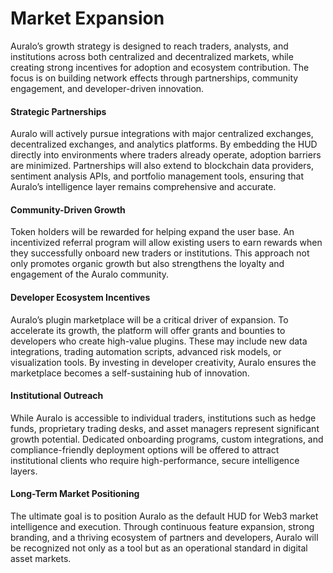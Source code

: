 # Market Expansion

Auralo’s growth strategy is designed to reach traders, analysts, and institutions across both centralized and decentralized markets, while creating strong incentives for adoption and ecosystem contribution. The focus is on building network effects through partnerships, community engagement, and developer-driven innovation.

#### **Strategic Partnerships**

Auralo will actively pursue integrations with major centralized exchanges, decentralized exchanges, and analytics platforms. By embedding the HUD directly into environments where traders already operate, adoption barriers are minimized. Partnerships will also extend to blockchain data providers, sentiment analysis APIs, and portfolio management tools, ensuring that Auralo’s intelligence layer remains comprehensive and accurate.

#### **Community-Driven Growth**

Token holders will be rewarded for helping expand the user base. An incentivized referral program will allow existing users to earn rewards when they successfully onboard new traders or institutions. This approach not only promotes organic growth but also strengthens the loyalty and engagement of the Auralo community.

#### **Developer Ecosystem Incentives**

Auralo’s plugin marketplace will be a critical driver of expansion. To accelerate its growth, the platform will offer grants and bounties to developers who create high-value plugins. These may include new data integrations, trading automation scripts, advanced risk models, or visualization tools. By investing in developer creativity, Auralo ensures the marketplace becomes a self-sustaining hub of innovation.

#### **Institutional Outreach**

While Auralo is accessible to individual traders, institutions such as hedge funds, proprietary trading desks, and asset managers represent significant growth potential. Dedicated onboarding programs, custom integrations, and compliance-friendly deployment options will be offered to attract institutional clients who require high-performance, secure intelligence layers.

#### **Long-Term Market Positioning**

The ultimate goal is to position Auralo as the default HUD for Web3 market intelligence and execution. Through continuous feature expansion, strong branding, and a thriving ecosystem of partners and developers, Auralo will be recognized not only as a tool but as an operational standard in digital asset markets.
